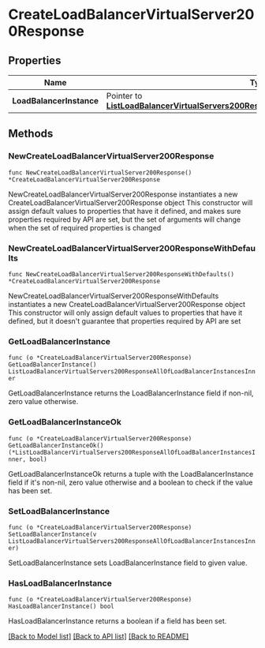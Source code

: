 # CreateLoadBalancerVirtualServer200Response

## Properties

Name | Type | Description | Notes
------------ | ------------- | ------------- | -------------
**LoadBalancerInstance** | Pointer to [**ListLoadBalancerVirtualServers200ResponseAllOfLoadBalancerInstancesInner**](ListLoadBalancerVirtualServers200ResponseAllOfLoadBalancerInstancesInner.md) |  | [optional] 

## Methods

### NewCreateLoadBalancerVirtualServer200Response

`func NewCreateLoadBalancerVirtualServer200Response() *CreateLoadBalancerVirtualServer200Response`

NewCreateLoadBalancerVirtualServer200Response instantiates a new CreateLoadBalancerVirtualServer200Response object
This constructor will assign default values to properties that have it defined,
and makes sure properties required by API are set, but the set of arguments
will change when the set of required properties is changed

### NewCreateLoadBalancerVirtualServer200ResponseWithDefaults

`func NewCreateLoadBalancerVirtualServer200ResponseWithDefaults() *CreateLoadBalancerVirtualServer200Response`

NewCreateLoadBalancerVirtualServer200ResponseWithDefaults instantiates a new CreateLoadBalancerVirtualServer200Response object
This constructor will only assign default values to properties that have it defined,
but it doesn't guarantee that properties required by API are set

### GetLoadBalancerInstance

`func (o *CreateLoadBalancerVirtualServer200Response) GetLoadBalancerInstance() ListLoadBalancerVirtualServers200ResponseAllOfLoadBalancerInstancesInner`

GetLoadBalancerInstance returns the LoadBalancerInstance field if non-nil, zero value otherwise.

### GetLoadBalancerInstanceOk

`func (o *CreateLoadBalancerVirtualServer200Response) GetLoadBalancerInstanceOk() (*ListLoadBalancerVirtualServers200ResponseAllOfLoadBalancerInstancesInner, bool)`

GetLoadBalancerInstanceOk returns a tuple with the LoadBalancerInstance field if it's non-nil, zero value otherwise
and a boolean to check if the value has been set.

### SetLoadBalancerInstance

`func (o *CreateLoadBalancerVirtualServer200Response) SetLoadBalancerInstance(v ListLoadBalancerVirtualServers200ResponseAllOfLoadBalancerInstancesInner)`

SetLoadBalancerInstance sets LoadBalancerInstance field to given value.

### HasLoadBalancerInstance

`func (o *CreateLoadBalancerVirtualServer200Response) HasLoadBalancerInstance() bool`

HasLoadBalancerInstance returns a boolean if a field has been set.


[[Back to Model list]](../README.md#documentation-for-models) [[Back to API list]](../README.md#documentation-for-api-endpoints) [[Back to README]](../README.md)


